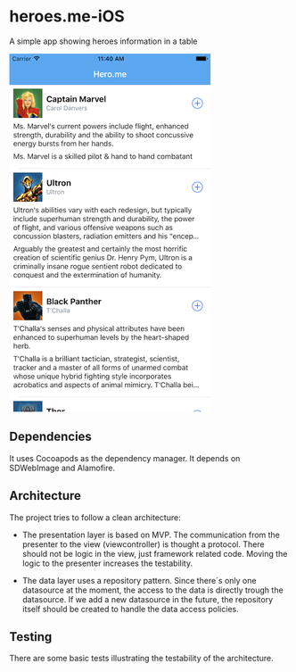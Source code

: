 # heroes.me-iOS
A simple app showing heroes information in a table

![Screenshot](imgs/SimulatorScreen.png)

## Dependencies

It uses Cocoapods as the dependency manager. It depends on SDWebImage and Alamofire.

## Architecture

The project tries to follow a clean architecture:

* The presentation layer is based on MVP. The communication from the presenter to the view (viewcontroller) is thought a protocol. There should not be logic in the view, just framework related code. Moving the logic to the presenter increases the testability.

* The data layer uses a repository pattern. Since there´s only one datasource at the moment, the access to the data is directly trough the datasource. If we add a new datasource in the future, the repository itself should be created to handle the data access policies.

## Testing

There are some basic tests illustrating the testability of the architecture.
